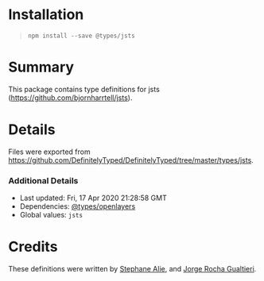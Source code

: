 # Installation
> `npm install --save @types/jsts`

# Summary
This package contains type definitions for jsts (https://github.com/bjornharrtell/jsts).

# Details
Files were exported from https://github.com/DefinitelyTyped/DefinitelyTyped/tree/master/types/jsts.

### Additional Details
 * Last updated: Fri, 17 Apr 2020 21:28:58 GMT
 * Dependencies: [@types/openlayers](https://npmjs.com/package/@types/openlayers)
 * Global values: `jsts`

# Credits
These definitions were written by [Stephane Alie](https://github.com/StephaneAlie), and [Jorge Rocha Gualtieri](https://github.com/jrocha).
